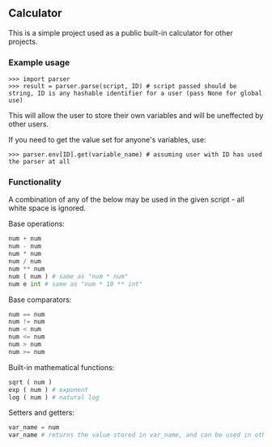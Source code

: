 ## Calculator

This is a simple project used as a public built-in calculator for other projects.

### Example usage
```
>>> import parser
>>> result = parser.parse(script, ID) # script passed should be string, ID is any hashable identifier for a user (pass None for global use)
```
This will allow the user to store their own variables and will be uneffected by other users. 

If you need to get the value set for anyone's variables, use:
```
>>> parser.env[ID].get(variable_name) # assuming user with ID has used the parser at all
```

### Functionality
A combination of any of the below may be used in the given script - all white space is ignored.

Base operations:
``` py
num + num
num - num
num * num
num / num
num ** num
num ( num ) # same as "num * num"
num e int # same as "num * 10 ** int"
```

Base comparators:
``` py
num == num
num != num
num < num
num <= num
num > num
num >= num
```

Built-in mathematical functions:
``` py
sqrt ( num )
exp ( num ) # exponent 
log ( num ) # natural log
```

Setters and getters:
``` py
var_name = num
var_name # returns the value stored in var_name, and can be used in other operators, comparators, setters, and functions, etc. in place of a num
```